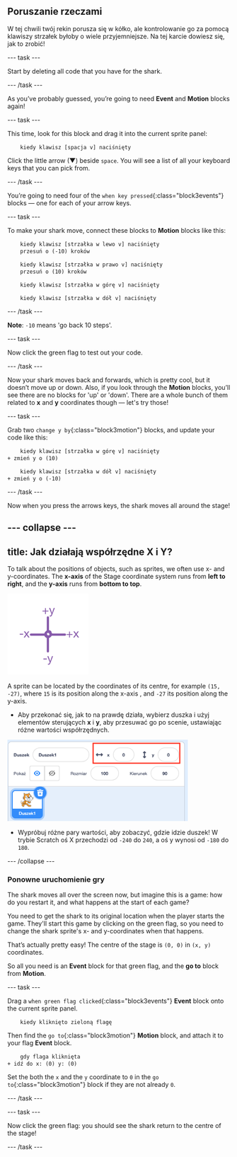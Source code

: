 ## Poruszanie rzeczami

W tej chwili twój rekin porusza się w kółko, ale kontrolowanie go za pomocą klawiszy strzałek byłoby o wiele przyjemniejsze. Na tej karcie dowiesz się, jak to zrobić!

\--- task \---

Start by deleting all code that you have for the shark.

\--- /task \---

As you’ve probably guessed, you’re going to need **Event** and **Motion** blocks again!

\--- task \---

This time, look for this block and drag it into the current sprite panel:

```blocks3
    kiedy klawisz [spacja v] naciśnięty
```

Click the little arrow (▼) beside `space`. You will see a list of all your keyboard keys that you can pick from.

\--- /task \---

You’re going to need four of the `when key pressed`{:class="block3events"} blocks — one for each of your arrow keys.

\--- task \---

To make your shark move, connect these blocks to **Motion** blocks like this:

```blocks3
    kiedy klawisz [strzałka w lewo v] naciśnięty
    przesuń o (-10) kroków
```

```blocks3
    kiedy klawisz [strzałka w prawo v] naciśnięty
    przesuń o (10) kroków
```

```blocks3
    kiedy klawisz [strzałka w górę v] naciśnięty
```

```blocks3
    kiedy klawisz [strzałka w dół v] naciśnięty
```

\--- /task \---

**Note**: `-10` means 'go back 10 steps'.

\--- task \---

Now click the green flag to test out your code.

\--- /task \---

Now your shark moves back and forwards, which is pretty cool, but it doesn’t move up or down. Also, if you look through the **Motion** blocks, you’ll see there are no blocks for 'up' or 'down'. There are a whole bunch of them related to **x** and **y** coordinates though — let's try those!

\--- task \---

Grab two `change y by`{:class="block3motion"} blocks, and update your code like this:

```blocks3
    kiedy klawisz [strzałka w górę v] naciśnięty
+ zmień y o (10)
```

```blocks3
    kiedy klawisz [strzałka w dół v] naciśnięty
+ zmień y o (-10)
```

\--- /task \---

Now when you press the arrows keys, the shark moves all around the stage!

## \--- collapse \---

## title: Jak działają współrzędne X i Y?

To talk about the positions of objects, such as sprites, we often use x- and y-coordinates. The **x-axis** of the Stage coordinate system runs from **left to right**, and the **y-axis** runs from **bottom to top**.

![](images/moving3.png)

A sprite can be located by the coordinates of its centre, for example `(15, -27)`, where `15` is its position along the x-axis , and `-27` its position along the y-axis.

+ Aby przekonać się, jak to na prawdę działa, wybierz duszka i użyj elementów sterujących **x** i **y**, aby przesuwać go po scenie, ustawiając różne wartości współrzędnych.

![](images/xycoords.png)

+ Wypróbuj różne pary wartości, aby zobaczyć, gdzie idzie duszek! W trybie Scratch oś X przechodzi od `-240` do `240`, a oś y wynosi od `-180` do `180`.

\--- /collapse \---

### Ponowne uruchomienie gry

The shark moves all over the screen now, but imagine this is a game: how do you restart it, and what happens at the start of each game?

You need to get the shark to its original location when the player starts the game. They'll start this game by clicking on the green flag, so you need to change the shark sprite's x- and y-coordinates when that happens.

That’s actually pretty easy! The centre of the stage is `(0, 0)` in `(x, y)` coordinates.

So all you need is an **Event** block for that green flag, and the **go to** block from **Motion**.

\--- task \---

Drag a `when green flag clicked`{:class="block3events"} **Event** block onto the current sprite panel.

```blocks3
    kiedy kliknięto zieloną flagę
```

Then find the `go to`{:class="block3motion"} **Motion** block, and attach it to your flag **Event** block.

```blocks3
    gdy flaga kliknięta
+ idź do x: (0) y: (0)
```

Set the both the `x` and the `y` coordinate to `0` in the `go to`{:class="block3motion"} block if they are not already `0`.

\--- /task \---

\--- task \---

Now click the green flag: you should see the shark return to the centre of the stage!

\--- /task \---
